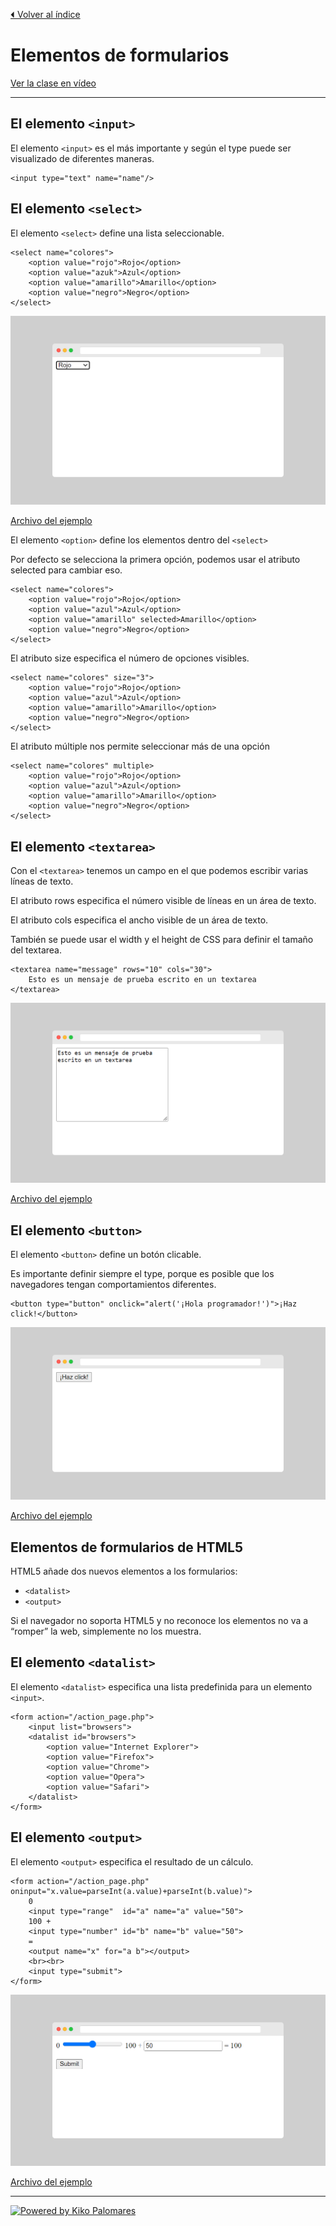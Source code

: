 [⏴ Volver al índice](../../README.md#índice-del-curso)

# Elementos de formularios

[Ver la clase en vídeo](https://kikopalomares.com/clases/todos-los-elementos-de-formularios-en-html)

_____

## El elemento `<input>`

El elemento `<input>` es el más importante y según el type puede ser visualizado de diferentes maneras.

    <input type="text" name="name"/>

## El elemento `<select>`

El elemento `<select>` define una lista seleccionable.

    <select name="colores">
        <option value="rojo">Rojo</option>
        <option value="azuk">Azul</option>
        <option value="amarillo">Amarillo</option>
        <option value="negro">Negro</option>
    </select>

![Ejemplo 1](../../img/2.2_ejemplo_1.png)

[Archivo del ejemplo](../../ejemplos/2.2_ejemplo_1.html)

El elemento `<option>` define los elementos dentro del `<select>`

Por defecto se selecciona la primera opción, podemos usar el atributo selected para cambiar eso.

    <select name="colores">
        <option value="rojo">Rojo</option>
        <option value="azul">Azul</option>
        <option value="amarillo" selected>Amarillo</option>
        <option value="negro">Negro</option>
    </select>

El atributo size especifica el número de opciones visibles.

    <select name="colores" size="3">
        <option value="rojo">Rojo</option>
        <option value="azul">Azul</option>
        <option value="amarillo">Amarillo</option>
        <option value="negro">Negro</option>
    </select>

El atributo múltiple nos permite seleccionar más de una opción

    <select name="colores" multiple>
        <option value="rojo">Rojo</option>
        <option value="azul">Azul</option>
        <option value="amarillo">Amarillo</option>
        <option value="negro">Negro</option>
    </select>

## El elemento `<textarea>`

Con el `<textarea>` tenemos un campo en el que podemos escribir varias líneas de texto.

El atributo rows especifica el número visible de líneas en un área de texto.

El atributo cols especifica el ancho visible de un área de texto.

También se puede usar el width y el height de CSS para definir el tamaño del textarea.

    <textarea name="message" rows="10" cols="30">
        Esto es un mensaje de prueba escrito en un textarea
    </textarea>

![Ejemplo 2](../../img/2.2_ejemplo_2.png)

[Archivo del ejemplo](../../ejemplos/2.2_ejemplo_2.html)

## El elemento `<button>`

El elemento `<button>` define un botón clicable.

Es importante definir siempre el type, porque es posible que los navegadores tengan comportamientos diferentes.

    <button type="button" onclick="alert('¡Hola programador!')">¡Haz click!</button>

![Ejemplo 3](../../img/2.2_ejemplo_3.png)

[Archivo del ejemplo](../../ejemplos/2.2_ejemplo_3.html)

## Elementos de formularios de HTML5

HTML5 añade dos nuevos elementos a los formularios:

- `<datalist>`
- `<output>`
  
Si el navegador no soporta HTML5 y no reconoce los elementos no va a “romper” la web, simplemente no los muestra.

## El elemento `<datalist>`

El elemento `<datalist>` especifica una lista predefinida para un elemento `<input>`.

    <form action="/action_page.php">
        <input list="browsers">
        <datalist id="browsers">
            <option value="Internet Explorer">
            <option value="Firefox">
            <option value="Chrome">
            <option value="Opera">
            <option value="Safari">
        </datalist>
    </form>

## El elemento `<output>`

El elemento `<output>` especifica el resultado de un cálculo.

    <form action="/action_page.php" oninput="x.value=parseInt(a.value)+parseInt(b.value)">
        0
        <input type="range"  id="a" name="a" value="50">
        100 +
        <input type="number" id="b" name="b" value="50">
        =
        <output name="x" for="a b"></output>
        <br><br>
        <input type="submit">
    </form>

![Ejemplo 4](../../img/2.2_ejemplo_4.png)

[Archivo del ejemplo](../../ejemplos/2.2_ejemplo_4.html)

------------
[![Powered by Kiko Palomares](https://img.shields.io/badge/-Powered%20by%20Kiko%20Palomares-red)](https://kikopalomares.com/)